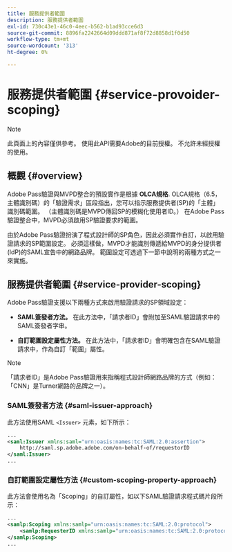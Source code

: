 ```yaml
---
title: 服務提供者範圍
description: 服務提供者範圍
exl-id: 730c43e1-46c0-4eec-b562-b1ad93cce6d3
source-git-commit: 8896fa2242664d09ddd871af8f72d8858d1f0d50
workflow-type: tm+mt
source-wordcount: '313'
ht-degree: 0%

---
```


# 服務提供者範圍 {#service-provoider-scoping}

>[!NOTE]
>
>此頁面上的內容僅供參考。 使用此API需要Adobe的目前授權。 不允許未經授權的使用。

## 概觀 {#overview}

Adobe Pass驗證與MVPD整合的預設實作是根據 **OLCA規格**. OLCA規格（6.5，主體識別碼）的「驗證需求」區段指出，您可以指示服務提供者(SP)的「主體」識別碼範圍。 （主體識別碼是MVPD傳回SP的模糊化使用者ID。）  在Adobe Pass驗證整合中，MVPD必須啟用SP驗證要求的範圍。

由於Adobe Pass驗證扮演了程式設計師的SP角色，因此必須實作自訂，以啟用驗證請求的SP範圍設定。  必須這樣做，MVPD才能識別傳遞給MVPD的身分提供者(IdP)的SAML宣告中的網路品牌。  範圍設定可透過下一節中說明的兩種方式之一來實施。

## 服務提供者範圍 {#service-provider-scoping}

Adobe Pass驗證支援以下兩種方式來啟用驗證請求的SP領域設定：

* **SAML簽發者方法。**  在此方法中，「請求者ID」會附加至SAML驗證請求中的SAML簽發者字串。

* **自訂範圍設定屬性方法。**  在此方法中，「請求者ID」會明確包含在SAML驗證請求中，作為自訂「範圍」屬性。

>[!NOTE]
>
>「請求者ID」是Adobe Pass驗證用來指稱程式設計師網路品牌的方式（例如：「CNN」是Turner網路的品牌之一）。

### SAML簽發者方法 {#saml-issuer-approach}

此方法使用SAML `<Issuer>` 元素，如下所示：

```xml
...
<saml:Issuer xmlns:saml="urn:oasis:names:tc:SAML:2.0:assertion">
    http://saml.sp.adobe.adobe.com/on-behalf-of/requestorID
</saml:Issuer>
...
```

### 自訂範圍設定屬性方法 {#custom-scoping-property-approach}

此方法會使用名為「Scoping」的自訂屬性，如以下SAML驗證請求程式碼片段所示：

```xml
...
<samlp:Scoping xmlns:samlp="urn:oasis:names:tc:SAML:2.0:protocol">
    <samlp:RequesterID xmlns:samlp="urn:oasis:names:tc:SAML:2.0:protocol">requestorID</samlp:RequesterID>
</samlp:Scoping>
...
```

<!--
>[!RELATEDINFORMATION]
>* [MVPD Authentication](/help/authentication/authn-usecase.md)
>* **OLCA Specification**
-->
